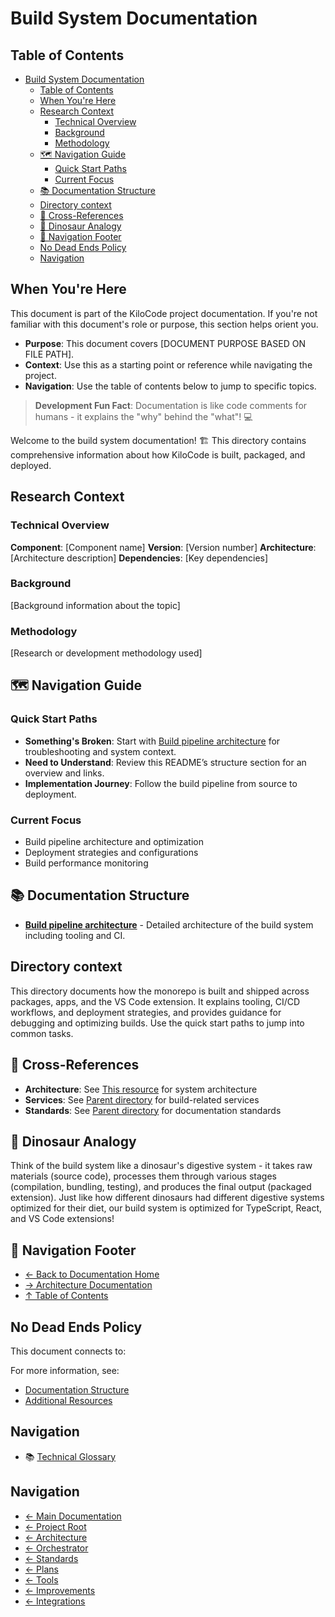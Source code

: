 # Build System Documentation
## Table of Contents

- [Build System Documentation](#build-system-documentation)
  - [Table of Contents](#table-of-contents)
  - [When You're Here](#when-youre-here)
  - [Research Context](#research-context)
    - [Technical Overview](#technical-overview)
    - [Background](#background)
    - [Methodology](#methodology)
  - [🗺️ Navigation Guide](#-navigation-guide)
    - [Quick Start Paths](#quick-start-paths)
    - [Current Focus](#current-focus)
  - [📚 Documentation Structure](#-documentation-structure)
  - [Directory context](#directory-context)
  - [🔗 Cross-References](#-crossreferences)
  - [🦕 Dinosaur Analogy](#-dinosaur-analogy)
  - [🧭 Navigation Footer](#-navigation-footer)
  - [No Dead Ends Policy](#no-dead-ends-policy)
  - [Navigation](#navigation)

## When You're Here

This document is part of the KiloCode project documentation. If you're not familiar with this
document's role or purpose, this section helps orient you.

- **Purpose**: This document covers \[DOCUMENT PURPOSE BASED ON FILE PATH].
- **Context**: Use this as a starting point or reference while navigating the project.
- **Navigation**: Use the table of contents below to jump to specific topics.

> **Development Fun Fact**: Documentation is like code comments for humans - it explains the "why"
> behind the "what"! 💻

Welcome to the build system documentation! 🏗️ This directory contains comprehensive information
about how KiloCode is built, packaged, and deployed.

## Research Context

### Technical Overview

**Component**: \[Component name]
**Version**: \[Version number]
**Architecture**: \[Architecture description]
**Dependencies**: \[Key dependencies]

### Background

\[Background information about the topic]

### Methodology

\[Research or development methodology used]

## 🗺️ Navigation Guide

### Quick Start Paths

- **Something's Broken**: Start with [Build pipeline architecture](BUILD_PIPELINE_ARCHITECTURE.md)
  for troubleshooting and system context.
- **Need to Understand**: Review this README’s structure section for an overview and links.
- **Implementation Journey**: Follow the build pipeline from source to deployment.

### Current Focus
- Build pipeline architecture and optimization
- Deployment strategies and configurations
- Build performance monitoring

## 📚 Documentation Structure

- **[Build pipeline architecture](BUILD_PIPELINE_ARCHITECTURE.md)** - Detailed architecture of the
  build system including tooling and CI.

## Directory context

This directory documents how the monorepo is built and shipped across packages, apps, and the VS
Code extension. It explains tooling, CI/CD workflows, and deployment strategies, and provides
guidance for debugging and optimizing builds. Use the quick start paths to jump into common tasks.

## 🔗 Cross-References

- **Architecture**: See [This resource](../architecture/) for system architecture
- **Services**: See [Parent directory](../services/) for build-related services
- **Standards**: See [Parent directory](../standards/) for documentation standards

## 🦕 Dinosaur Analogy

Think of the build system like a dinosaur's digestive system - it takes raw materials (source code),
processes them through various stages (compilation, bundling, testing), and produces the final
output (packaged extension). Just like how different dinosaurs had different digestive systems
optimized for their diet, our build system is optimized for TypeScript, React, and VS Code
extensions!

## 🧭 Navigation Footer
- [← Back to Documentation Home](../README.md)
- [→ Architecture Documentation](../architecture/README.md)
- [↑ Table of Contents](../README.md)

## No Dead Ends Policy

This document connects to:

For more information, see:
- [Documentation Structure](../architecture/README.md)
- [Additional Resources](../tools/README.md)


## Navigation

- 📚 [Technical Glossary](../GLOSSARY.md)

## Navigation
- [← Main Documentation](README.md)
- [← Project Root](README.md)
- [← Architecture](../architecture/README.md)
- [← Orchestrator](../orchestrator/README.md)
- [← Standards](standards/README.md)
- [← Plans](plans/README.md)
- [← Tools](tools/README.md)
- [← Improvements](improvements/README.md)
- [← Integrations](integrations/README.md)
